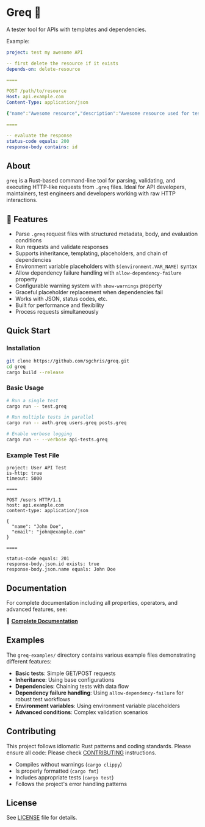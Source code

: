 # Greq 🚀

A tester tool for APIs with templates and dependencies.

Example:
```yaml
project: test my awesome API

-- first delete the resource if it exists
depends-on: delete-resource

====

POST /path/to/resource
Host: api.example.com
Content-Type: application/json

{"name":"Awesome resource","description":"Awesome resource used for tests"}

====

-- evaluate the response
status-code equals: 200
response-body contains: id
```

## About

`greq` is a Rust-based command-line tool for parsing, validating, and executing HTTP-like requests from `.greq` files. Ideal for API developers, maintainers, test engineers and developers working with raw HTTP interactions.

## 🚀 Features

- Parse `.greq` request files with structured metadata, body, and evaluation conditions
- Run requests and validate responses
- Supports inheritance, templating, placeholders, and chain of dependencies
- Environment variable placeholders with `$(environment.VAR_NAME)` syntax
- Allow dependency failure handling with `allow-dependency-failure` property
- Configurable warning system with `show-warnings` property
- Graceful placeholder replacement when dependencies fail
- Works with JSON, status codes, etc.
- Built for performance and flexibility
- Process requests simultaneously

## Quick Start

### Installation

```bash
git clone https://github.com/sgchris/greq.git
cd greq
cargo build --release
```

### Basic Usage

```bash
# Run a single test
cargo run -- test.greq

# Run multiple tests in parallel
cargo run -- auth.greq users.greq posts.greq

# Enable verbose logging
cargo run -- --verbose api-tests.greq
```

### Example Test File

```greq
project: User API Test
is-http: true
timeout: 5000

====

POST /users HTTP/1.1
host: api.example.com
content-type: application/json

{
  "name": "John Doe",
  "email": "john@example.com"
}

====

status-code equals: 201
response-body.json.id exists: true
response-body.json.name equals: John Doe
```

## Documentation

For complete documentation including all properties, operators, and advanced features, see:

📖 **[Complete Documentation](docs/documentation.md)**

## Examples

The `greq-examples/` directory contains various example files demonstrating different features:

- **Basic tests**: Simple GET/POST requests
- **Inheritance**: Using base configurations
- **Dependencies**: Chaining tests with data flow
- **Dependency failure handling**: Using `allow-dependency-failure` for robust test workflows
- **Environment variables**: Using environment variable placeholders
- **Advanced conditions**: Complex validation scenarios

## Contributing

This project follows idiomatic Rust patterns and coding standards. Please ensure all code:
Please check [CONTRIBUTING](CONTRIBUTING.md) instructions.

- Compiles without warnings (`cargo clippy`)
- Is properly formatted (`cargo fmt`)
- Includes appropriate tests (`cargo test`)
- Follows the project's error handling patterns

## License

See [LICENSE](LICENSE) file for details.
